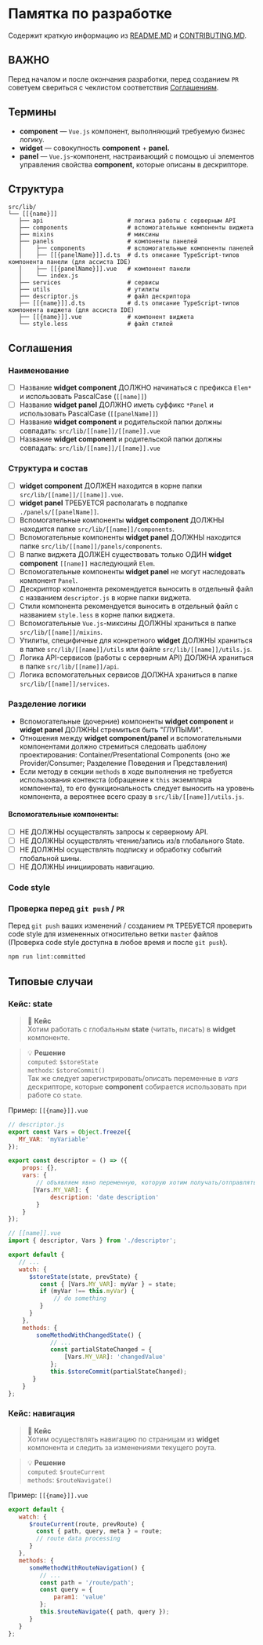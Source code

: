 # Памятка по разработке

Содержит краткую информацию
из [README.MD](https://goodt-git.goodt.me/projects/GOOD/repos/goodteditor-web-components/browse/README.md)
и [CONTRIBUTING.MD](https://goodt-git.goodt.me/projects/GOOD/repos/goodteditor-web-components/browse/CONTRIBUTING.MD).

## ВАЖНО

Перед началом и после окончания разработки, перед созданием `PR` советуем свериться с чеклистом соответствия
[Соглашениям](#conventions).

## Термины

- **component** — `Vue.js` компонент, выполняющий требуемую бизнес логику.
- **widget** — совокупность **component** + **panel.**
- **panel** — `Vue.js`-компонент, настраивающий с помощью ui элементов управления свойства **component**, которые
  описаны в дескрипторе.

## Структура
```
src/lib/
└── [[{name}]]
   ├── api                        # логика работы с серверным API
   ├── components                 # вспомогательные компоненты виджета
   ├── mixins                     # миксины
   ├── panels                     # компоненты панелей
   │    ├── components            # вспомогательные компоненты панелей
   │    ├── [[{panelName}]].d.ts  # d.ts описание TypeScript-типов компонента панели (для ассиста IDE)
   │    ├── [[{panelName}]].vue   # компонент панели
   │    └── index.js              
   ├── services                   # сервисы
   ├── utils                      # утилиты
   ├── descriptor.js              # файл дескриптора
   ├── [[{name}]].d.ts            # d.ts описание TypeScript-типов компонента виджета (для ассиста IDE)
   ├── [[{name}]].vue             # компонент виджета
   └── style.less                 # файл стилей
```

<a name="conventions"></a>
## Соглашения
### Наименование
*[ ] Название **widget component** ДОЛЖНО начинаться с префикса `Elem*` и использовать PascalCase (`[[name]]`)
*[ ] Название **widget panel** ДОЛЖНО иметь суффикс `*Panel` и использовать PascalCase (`[[panelName]]`)
*[ ] Название **widget component** и родительской папки должны совпадать: `src/lib/[[name]]/[[name]].vue`
*[ ] Название **widget component** и родительской папки должны совпадать: `src/lib/[[name]]/[[name]].vue`

### Структура и состав
*[ ] **widget component** ДОЛЖЕН находится в корне папки `src/lib/[[name]]/[[name]].vue`.
*[ ] **widget panel** ТРЕБУЕТСЯ располагать в подпапке `./panels/[[panelName]]`.  
*[ ] Вспомогательные компоненты **widget component** ДОЛЖНЫ находится папке `src/lib/[[name]]/components`.
*[ ] Вспомогательные компоненты **widget panel** ДОЛЖНЫ находится папке `src/lib/[[name]]/panels/components`.
*[ ] В папке виджета ДОЛЖЕН существовать только ОДИН **widget component** `[[name]]` наследующий `Elem`.
*[ ] Вспомогательные компоненты **widget panel** не могут наследовать компонент `Panel`.
*[ ] Дескриптор компонента рекомендуется выносить в отдельный файл с названием `descriptor.js` в корне папки виджета.
*[ ] Стили компонента рекомендуется выносить в отдельный файл с названием `style.less` в корне папки виджета.
*[ ] Вспомогательные `Vue.js`-миксины ДОЛЖНЫ храниться в папке `src/lib/[[name]]/mixins`.
*[ ] Утилиты, специфичные для конкретного **widget** ДОЛЖНЫ храниться в папке `src/lib/[[name]]/utils` или файле `src/lib/[[name]]/utils.js`.
*[ ] Логика API-сервисов (работы с серверным API) ДОЛЖНА храниться в папке `src/lib/[[name]]/api`.
*[ ] Логика вспомогательных сервисов ДОЛЖНА храниться в папке `src/lib/[[name]]/services`.

### Разделение логики
- Вспомогательные (дочерние) компоненты **widget component** и **widget panel** ДОЛЖНЫ стремиться быть "ГЛУПЫМИ".
- Отношения между **widget component/panel** и вспомогательными компонентами должно стремиться следовать шаблону проектирования:
    Container/Presentational Components (оно же Provider/Consumer; Разделение Поведения и Представления)
- Если методу в секции `methods` в ходе выполнения не требуется использования контекста (обращениe к `this` экземпляра компонента),
  то его функциональность следует выносить на уровень компонента, а вероятнее всего сразу в `src/lib/[[name]]/utils.js`.

#### Вспомогательные компоненты:
*[ ] НЕ ДОЛЖНЫ осуществлять запросы к серверному API.
*[ ] НЕ ДОЛЖНЫ осуществлять чтение/запись из/в глобального State.
*[ ] НЕ ДОЛЖНЫ осуществлять подписку и обработку событий глобальной шины.
*[ ] НЕ ДОЛЖНЫ инициировать навигацию.

### Code style
### Проверка перед `git push` / `PR`
Перед `git push` ваших изменений / созданием `PR` ТРЕБУЕТСЯ проверить code style для измененных относительно ветки `master`
файлов (Проверка code style доступна в любое время и после `git push`).
```bash
npm run lint:committed
```

## Типовые случаи

<a name="cases-use-state"></a>
### Кейс: state
> 🤔 **Кейс**  
> Хотим работать с глобальным **state** (читать, писать) в **widget** компоненте.

> 💡 **Решение**  
> `computed`: `$storeState`  
> `methods`: `$storeCommit()`  
> Так же следует зарегистрировать/описать переменные в _vars_ дескрипторе, которые **component** собирается использовать при работе со `state`.

Пример:
`[[{name}]].vue`

```js
// descriptor.js
export const Vars = Object.freeze({
   MY_VAR: 'myVariable'
});

export const descriptor = () => ({
    props: {},
    vars: {
        // объявляем явно переменную, которую хотим получать/отправлять из/в state
       [Vars.MY_VAR]: {
            description: 'date description'
        }
    }
});
```

```js
// [[name]].vue
import { descriptor, Vars } from './descriptor';

export default {
   // ...
   watch: {
      $storeState(state, prevState) {
         const { [Vars.MY_VAR]: myVar } = state;
         if (myVar !== this.myVar) {
             // do something
         }
      }
    },
    methods: {
        someMethodWithChangedState() {
            // ...
            const partialStateChanged = {
                [Vars.MY_VAR]: 'changedValue'
            };
            this.$storeCommit(partialStateChanged);
       }
    }
};
```

<a name="cases-route-navigation"></a>
### Кейс: навигация

> 🤔 **Кейс**  
> Хотим осуществлять навигацию по страницам из **widget** компонента и следить за изменениями текущего роута.

> 💡 **Решение**  
> `computed`: `$routeCurrent`  
> `methods`: `$routeNavigate()`  

Пример:
`[[{name}]].vue`

```js
export default {
   watch: {
      $routeCurrent(route, prevRoute) {
        const { path, query, meta } = route;
        // route data processing
      }
   },
   methods: {
      someMethodWithRouteNavigation() {
         // ...
         const path = '/route/path';
         const query = {
             param1: 'value'
         };
         this.$routeNavigate({ path, query });
      }
   }
};
```
